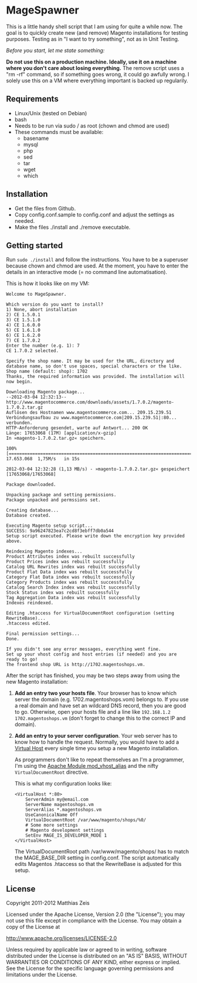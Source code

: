 # MageSpawner

This is a little handy shell script that I am using for quite a while now.
The goal is to quickly create new (and remove) Magento installations for testing purposes. Testing as in "I want to try something", not as in Unit Testing.

*Before you start, let me state something:*

**Do not use this on a production machine. Ideally, use it on a machine where you don't care about losing everything.** The remove script uses a "rm -rf" command, so if something goes wrong, it could go awfully wrong. I solely use this on a VM where everything important is backed up regularily.

## Requirements

  * Linux/Unix (tested on Debian)
  * bash
  * Needs to be run via sudo / as root (chown and chmod are used) 
  * These commands must be available:
     * basename
     * mysql
     * php
     * sed
     * tar
     * wget
     * which

## Installation

  * Get the files from Github.
  * Copy config.conf.sample to config.conf and adjust the settings as needed.
  * Make the files ./install and ./remove executable.

## Getting started

Run `sudo ./install` and follow the instructions. You have to be a superuser because chown and chmod are used. At the moment, you have to enter the details in an interactive mode (= no command line automatisation).

This is how it looks like on my VM:

    Welcome to MageSpawner.
    
    Which version do you want to install?
    1) None, abort installation
    2) CE 1.5.0.1
    3) CE 1.5.1.0
    4) CE 1.6.0.0
    5) CE 1.6.1.0
    6) CE 1.6.2.0
    7) CE 1.7.0.2
    Enter the number (e.g. 1): 7
    CE 1.7.0.2 selected.
    
    Specify the shop name. It may be used for the URL, directory and database name, so don't use spaces, special characters or the like.
    Shop name (default: shop): 1702
    Thanks, the required information was provided. The installation will now begin.
    
    Downloading Magento package...
    --2012-03-04 12:32:13--  http://www.magentocommerce.com/downloads/assets/1.7.0.2/magento-1.7.0.2.tar.gz
    Auflösen des Hostnamen www.magentocommerce.com... 209.15.239.51
    Verbindungsaufbau zu www.magentocommerce.com|209.15.239.51|:80... verbunden.
    HTTP-Anforderung gesendet, warte auf Antwort... 200 OK
    Länge: 17653068 (17M) [application/x-gzip]
    In »magento-1.7.0.2.tar.gz« speichern.
    
    100%[===================================================================================================================>] 17.653.068  1,75M/s   in 15s
    
    2012-03-04 12:32:28 (1,13 MB/s) - »magento-1.7.0.2.tar.gz« gespeichert [17653068/17653068]
    
    Package downloaded.
    
    Unpacking package and setting permissions.
    Package unpacked and permssions set.
    
    Creating database...
    Database created.
    
    Executing Magento setup script...
    SUCCESS: 9a96247823ea7c2cd8f3ebff7db0a544
    Setup script executed. Please write down the encryption key provided above.
    
    Reindexing Magento indexes...
    Product Attributes index was rebuilt successfully
    Product Prices index was rebuilt successfully
    Catalog URL Rewrites index was rebuilt successfully
    Product Flat Data index was rebuilt successfully
    Category Flat Data index was rebuilt successfully
    Category Products index was rebuilt successfully
    Catalog Search Index index was rebuilt successfully
    Stock Status index was rebuilt successfully
    Tag Aggregation Data index was rebuilt successfully
    Indexes reindexed.
    
    Editing .htaccess for VirtualDocumentRoot configuration (setting RewriteBase)...
    .htaccess edited.
    
    Final permission settings...
    Done.
    
    If you didn't see any error messages, everything went fine.
    Set up your vhost config and host entries (if needed) and you are ready to go!
    The frontend shop URL is http://1702.magentoshops.vm.


After the script has finished, you may be two steps away from using the new Magento installation:

  1. **Add an entry two your hosts file**. Your browser has to know which server the domain (e.g. 1702.magentoshops.vom) belongs to. If you use a real domain and have set an wildcard DNS record, then you are good to go. Otherwise, open your hosts file and a line like `192.168.1.2 1702.magentoshops.vm` (don't forget to change this to the correct IP and domain).

  2. **Add an entry to your server configuration**. Your web server has to know how to handle the request. Normally, you would have to add a [Virtual Host](http://httpd.apache.org/docs/2.2/vhosts/name-based.html) every single time you setup a new Magento installation.

     As programmers don't like to repeat themselves an I'm a programmer, I'm using the [Apache Module mod_vhost_alias](http://httpd.apache.org/docs/2.0/mod/mod_vhost_alias.html) and the nifty `VirtualDocumentRoot` directive.

     This is what my configuration looks like:
  
         <VirtualHost *:80>
             ServerAdmin my@email.com
             ServerName magentoshops.vm
             ServerAlias *.magentoshops.vm
             UseCanonicalName Off
             VirtualDocumentRoot /var/www/magento/shops/%0/
             # Some more settings
             # Magento development settings
             SetEnv MAGE_IS_DEVELOPER_MODE 1
         </VirtualHost>

     The VirtualDocumentRoot path /var/www/magento/shops/ has to match the MAGE_BASE_DIR setting in config.conf.
     The script automatically edits Magentos .htaccess so that the RewriteBase is adjusted for this setup.  

## License

   Copyright 2011-2012 Matthias Zeis

   Licensed under the Apache License, Version 2.0 (the "License");
   you may not use this file except in compliance with the License.
   You may obtain a copy of the License at

   http://www.apache.org/licenses/LICENSE-2.0

   Unless required by applicable law or agreed to in writing, software
   distributed under the License is distributed on an "AS IS" BASIS,
   WITHOUT WARRANTIES OR CONDITIONS OF ANY KIND, either express or implied.
   See the License for the specific language governing permissions and
   limitations under the License.